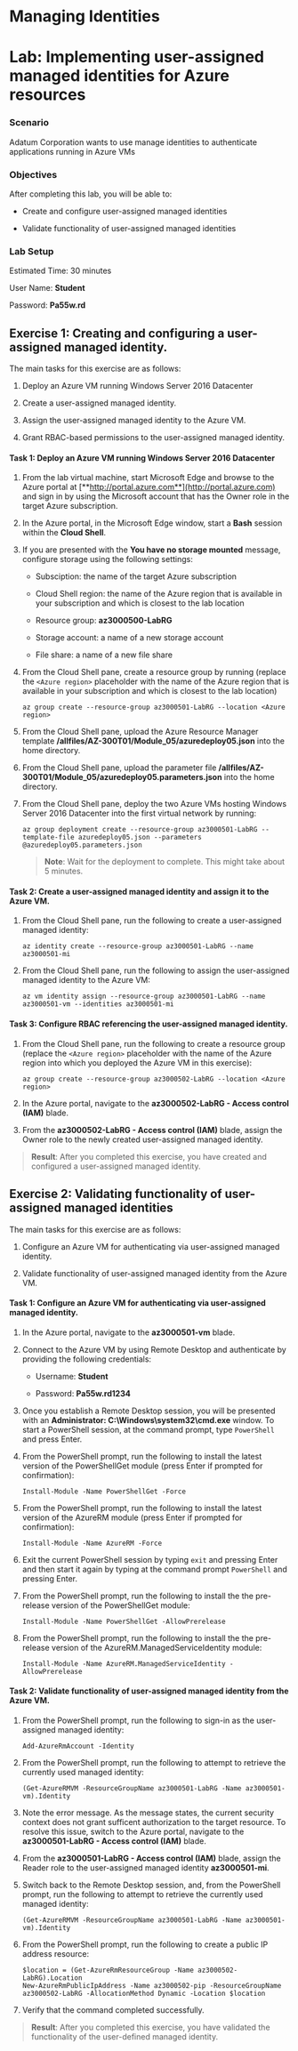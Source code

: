 ﻿# Managing Identities
# Lab: Implementing user-assigned managed identities for Azure resources
  
### Scenario
  
Adatum Corporation wants to use manage identities to authenticate applications running in Azure VMs


### Objectives
  
After completing this lab, you will be able to:

-  Create and configure user-assigned managed identities

-  Validate functionality of user-assigned managed identities

### Lab Setup
  
Estimated Time: 30 minutes

User Name: **Student**

Password: **Pa55w.rd**


## Exercise 1: Creating and configuring a user-assigned managed identity. 
  
The main tasks for this exercise are as follows:

1. Deploy an Azure VM running Windows Server 2016 Datacenter

1. Create a user-assigned managed identity.

1. Assign the user-assigned managed identity to the Azure VM.

1. Grant RBAC-based permissions to the user-assigned managed identity.


#### Task 1: Deploy an Azure VM running Windows Server 2016 Datacenter

1. From the lab virtual machine, start Microsoft Edge and browse to the Azure portal at [**http://portal.azure.com**](http://portal.azure.com) and sign in by using the Microsoft account that has the Owner role in the target Azure subscription.
  
1. In the Azure portal, in the Microsoft Edge window, start a **Bash** session within the **Cloud Shell**. 

1. If you are presented with the **You have no storage mounted** message, configure storage using the following settings:

    - Subsciption: the name of the target Azure subscription

    - Cloud Shell region: the name of the Azure region that is available in your subscription and which is closest to the lab location

    - Resource group: **az3000500-LabRG**

    - Storage account: a name of a new storage account

    - File share: a name of a new file share

1. From the Cloud Shell pane, create a resource group by running (replace the `<Azure region>` placeholder with the name of the Azure region that is available in your subscription and which is closest to the lab location)

   ```
   az group create --resource-group az3000501-LabRG --location <Azure region>
   ```

1. From the Cloud Shell pane, upload the Azure Resource Manager template **/allfiles/AZ-300T01/Module_05/azuredeploy05.json** into the home directory.

1. From the Cloud Shell pane, upload the parameter file **/allfiles/AZ-300T01/Module_05/azuredeploy05.parameters.json** into the home directory.

1. From the Cloud Shell pane, deploy the two Azure VMs hosting Windows Server 2016 Datacenter into the first virtual network by running:

   ```
   az group deployment create --resource-group az3000501-LabRG --template-file azuredeploy05.json --parameters @azuredeploy05.parameters.json
   ```

    > **Note**: Wait for the deployment to complete. This might take about 5 minutes. 
 

#### Task 2: Create a user-assigned managed identity and assign it to the Azure VM.

1. From the Cloud Shell pane, run the following to create a user-assigned managed identity:

   ```
   az identity create --resource-group az3000501-LabRG --name az3000501-mi
   ```

1. From the Cloud Shell pane, run the following to assign the user-assigned managed identity to the Azure VM:

   ```
   az vm identity assign --resource-group az3000501-LabRG --name az3000501-vm --identities az3000501-mi
   ```

#### Task 3: Configure RBAC referencing the user-assigned managed identity.

1. From the Cloud Shell pane, run the following to create a resource group (replace the `<Azure region>` placeholder with the name of the Azure region into which you deployed the Azure VM in this exercise):

   ```
   az group create --resource-group az3000502-LabRG --location <Azure region>
   ```

1. In the Azure portal, navigate to the **az3000502-LabRG - Access control (IAM)** blade. 

1. From the **az3000502-LabRG - Access control (IAM)** blade, assign the Owner role to the newly created user-assigned managed identity.

> **Result**: After you completed this exercise, you have created and configured a user-assigned managed identity.


## Exercise 2: Validating functionality of user-assigned managed identities
  
The main tasks for this exercise are as follows:

1. Configure an Azure VM for authenticating via user-assigned managed identity.

1. Validate functionality of user-assigned managed identity from the Azure VM.



#### Task 1: Configure an Azure VM for authenticating via user-assigned managed identity.
  
1. In the Azure portal, navigate to the **az3000501-vm** blade.

1. Connect to the Azure VM by using Remote Desktop and authenticate by providing the following credentials:

    - Username: **Student**

    - Password: **Pa55w.rd1234**

1. Once you establish a Remote Desktop session, you will be presented with an **Administrator: C:\\Windows\\system32\\cmd.exe** window. To start a PowerShell session, at the command prompt, type `PowerShell` and press Enter.

1. From the PowerShell prompt, run the following to install the latest version of the PowerShellGet module (press Enter if prompted for confirmation):

   ```
   Install-Module -Name PowerShellGet -Force
   ```

1. From the PowerShell prompt, run the following to install the latest version of the AzureRM module (press Enter if prompted for confirmation):

   ```
   Install-Module -Name AzureRM -Force
   ```

1. Exit the current PowerShell session by typing `exit` and pressing Enter and then start it again by typing at the command prompt `PowerShell` and pressing Enter.

1. From the PowerShell prompt, run the following to install the the pre-release version of the PowerShellGet module:

   ```
   Install-Module -Name PowerShellGet -AllowPrerelease
   ```

1. From the PowerShell prompt, run the following to install the the pre-release version of the AzureRM.ManagedServiceIdentity module:

   ```
   Install-Module -Name AzureRM.ManagedServiceIdentity -AllowPrerelease
   ```

#### Task 2: Validate functionality of user-assigned managed identity from the Azure VM.
  
1. From the PowerShell prompt, run the following to sign-in as the user-assigned managed identity:

   ```
   Add-AzureRmAccount -Identity
   ```

1. From the PowerShell prompt, run the following to attempt to retrieve the currently used managed identity:

   ```
   (Get-AzureRMVM -ResourceGroupName az3000501-LabRG -Name az3000501-vm).Identity
   ```

1. Note the error message. As the message states, the current security context does not grant sufficent authorization to the target resource. To resolve this issue, switch to the Azure portal, navigate to the **az3000501-LabRG - Access control (IAM)** blade. 

1. From the **az3000501-LabRG - Access control (IAM)** blade, assign the Reader role to the user-assigned managed identity **az3000501-mi**.

1. Switch back to the Remote Desktop session, and, from the PowerShell prompt, run the following to attempt to retrieve the currently used managed identity:

   ```
   (Get-AzureRMVM -ResourceGroupName az3000501-LabRG -Name az3000501-vm).Identity
   ```

1. From the PowerShell prompt, run the following to create a public IP address resource:

   ```
   $location = (Get-AzureRmResourceGroup -Name az3000502-LabRG).Location
   New-AzureRmPublicIpAddress -Name az3000502-pip -ResourceGroupName az3000502-LabRG -AllocationMethod Dynamic -Location $location  
   ```

1. Verify that the command completed successfully.

> **Result**: After you completed this exercise, you have validated the functionality of the user-defined managed identity.
